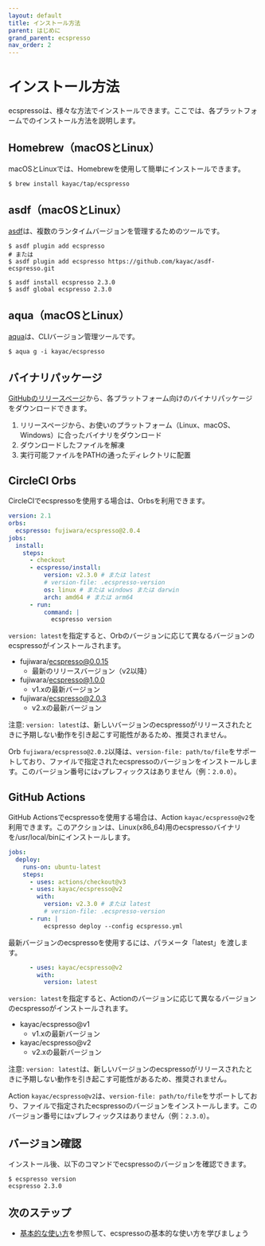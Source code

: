 ```yaml
---
layout: default
title: インストール方法
parent: はじめに
grand_parent: ecspresso
nav_order: 2
---
```


# インストール方法

ecspressoは、様々な方法でインストールできます。ここでは、各プラットフォームでのインストール方法を説明します。

## Homebrew（macOSとLinux）

macOSとLinuxでは、Homebrewを使用して簡単にインストールできます。

```console
$ brew install kayac/tap/ecspresso
```

## asdf（macOSとLinux）

[asdf](https://asdf-vm.com/)は、複数のランタイムバージョンを管理するためのツールです。

```console
$ asdf plugin add ecspresso
# または
$ asdf plugin add ecspresso https://github.com/kayac/asdf-ecspresso.git

$ asdf install ecspresso 2.3.0
$ asdf global ecspresso 2.3.0
```

## aqua（macOSとLinux）

[aqua](https://aquaproj.github.io/)は、CLIバージョン管理ツールです。

```console
$ aqua g -i kayac/ecspresso
```

## バイナリパッケージ

[GitHubのリリースページ](https://github.com/kayac/ecspresso/releases)から、各プラットフォーム向けのバイナリパッケージをダウンロードできます。

1. リリースページから、お使いのプラットフォーム（Linux、macOS、Windows）に合ったバイナリをダウンロード
2. ダウンロードしたファイルを解凍
3. 実行可能ファイルをPATHの通ったディレクトリに配置

## CircleCI Orbs

CircleCIでecspressoを使用する場合は、Orbsを利用できます。

```yaml
version: 2.1
orbs:
  ecspresso: fujiwara/ecspresso@2.0.4
jobs:
  install:
    steps:
      - checkout
      - ecspresso/install:
          version: v2.3.0 # または latest
          # version-file: .ecspresso-version
          os: linux # または windows または darwin
          arch: amd64 # または arm64
      - run:
          command: |
            ecspresso version
```

`version: latest`を指定すると、Orbのバージョンに応じて異なるバージョンのecspressoがインストールされます。
- fujiwara/ecspresso@0.0.15
  - 最新のリリースバージョン（v2以降）
- fujiwara/ecspresso@1.0.0
  - v1.xの最新バージョン
- fujiwara/ecspresso@2.0.3
  - v2.xの最新バージョン

注意: `version: latest`は、新しいバージョンのecspressoがリリースされたときに予期しない動作を引き起こす可能性があるため、推奨されません。

Orb `fujiwara/ecspresso@2.0.2`以降は、`version-file: path/to/file`をサポートしており、ファイルで指定されたecspressoのバージョンをインストールします。このバージョン番号には`v`プレフィックスはありません（例：`2.0.0`）。

## GitHub Actions

GitHub Actionsでecspressoを使用する場合は、Action `kayac/ecspresso@v2`を利用できます。このアクションは、Linux(x86_64)用のecspressoバイナリを/usr/local/binにインストールします。

```yml
jobs:
  deploy:
    runs-on: ubuntu-latest
    steps:
      - uses: actions/checkout@v3
      - uses: kayac/ecspresso@v2
        with:
          version: v2.3.0 # または latest
          # version-file: .ecspresso-version
      - run: |
          ecspresso deploy --config ecspresso.yml
```

最新バージョンのecspressoを使用するには、パラメータ「latest」を渡します。

```yaml
      - uses: kayac/ecspresso@v2
        with:
          version: latest
```

`version: latest`を指定すると、Actionのバージョンに応じて異なるバージョンのecspressoがインストールされます。
- kayac/ecspresso@v1
  - v1.xの最新バージョン
- kayac/ecspresso@v2
  - v2.xの最新バージョン

注意: `version: latest`は、新しいバージョンのecspressoがリリースされたときに予期しない動作を引き起こす可能性があるため、推奨されません。

Action `kayac/ecspresso@v2`は、`version-file: path/to/file`をサポートしており、ファイルで指定されたecspressoのバージョンをインストールします。このバージョン番号には`v`プレフィックスはありません（例：`2.3.0`）。

## バージョン確認

インストール後、以下のコマンドでecspressoのバージョンを確認できます。

```console
$ ecspresso version
ecspresso 2.3.0
```

## 次のステップ

- [基本的な使い方](../quickstart/basic-usage.html)を参照して、ecspressoの基本的な使い方を学びましょう
